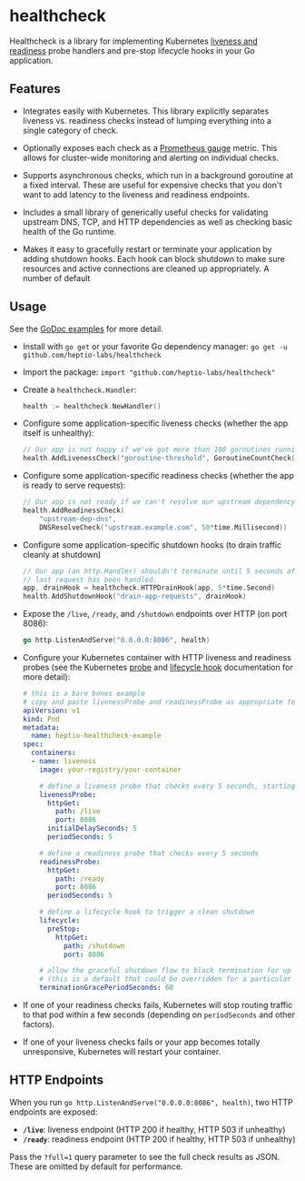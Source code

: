 # healthcheck

Healthcheck is a library for implementing Kubernetes [liveness and readiness](https://kubernetes.io/docs/tasks/configure-pod-container/configure-liveness-readiness-probes/) probe handlers and pre-stop lifecycle hooks in your Go application.

## Features

 - Integrates easily with Kubernetes. This library explicitly separates liveness vs. readiness checks instead of lumping everything into a single category of check.

 - Optionally exposes each check as a [Prometheus gauge](https://prometheus.io/docs/concepts/metric_types/#gauge) metric. This allows for cluster-wide monitoring and alerting on individual checks.

 - Supports asynchronous checks, which run in a background goroutine at a fixed interval. These are useful for expensive checks that you don't want to add latency to the liveness and readiness endpoints.

 - Includes a small library of generically useful checks for validating upstream DNS, TCP, and HTTP dependencies as well as checking basic health of the Go runtime.

 - Makes it easy to gracefully restart or terminate your application by adding shutdown hooks. Each hook can block shutdown to make sure resources and active connections are cleaned up appropriately. A number of default

## Usage

See the [GoDoc examples](https://godoc.org/github.com/heptio-labs/healthcheck) for more detail.

 - Install with `go get` or your favorite Go dependency manager: `go get -u github.com/heptio-labs/healthcheck`

 - Import the package: `import "github.com/heptio-labs/healthcheck"`

 - Create a `healthcheck.Handler`:
   ```go
   health := healthcheck.NewHandler()
   ```

 - Configure some application-specific liveness checks (whether the app itself is unhealthy):
   ```go
   // Our app is not happy if we've got more than 100 goroutines running.
   health.AddLivenessCheck("goroutine-threshold", GoroutineCountCheck(100))
   ```

 - Configure some application-specific readiness checks (whether the app is ready to serve requests):
   ```go
   // Our app is not ready if we can't resolve our upstream dependency in DNS.
   health.AddReadinessCheck(
       "upstream-dep-dns",
   	   DNSResolveCheck("upstream.example.com", 50*time.Millisecond))
   ```

 - Configure some application-specific shutdown hooks (to drain traffic cleanly at shutdown)
   ```go
   // Our app (an http.Handler) shouldn't terminate until 5 seconds after the
   // last request has been handled.
   app, drainHook = healthcheck.HTTPDrainHook(app, 5*time.Second)
   health.AddShutdownHook("drain-app-requests", drainHook)
   ```

 - Expose the `/live`, `/ready`, and `/shutdown` endpoints over HTTP (on port 8086):
   ```go
   go http.ListenAndServe("0.0.0.0:8086", health)
   ```

 - Configure your Kubernetes container with HTTP liveness and readiness probes (see the Kubernetes [probe](https://kubernetes.io/docs/tasks/configure-pod-container/configure-liveness-readiness-probes/) and [lifecycle hook](https://kubernetes.io/docs/concepts/containers/container-lifecycle-hooks/) documentation for more detail):
   ```yaml
   # this is a bare bones example
   # copy and paste livenessProbe and readinessProbe as appropriate for your app
   apiVersion: v1
   kind: Pod
   metadata:
     name: heptio-healthcheck-example
   spec:
     containers:
     - name: liveness
       image: your-registry/your-container

       # define a liveness probe that checks every 5 seconds, starting after 5 seconds
       livenessProbe:
         httpGet:
           path: /live
           port: 8086
         initialDelaySeconds: 5
         periodSeconds: 5

       # define a readiness probe that checks every 5 seconds
       readinessProbe:
         httpGet:
           path: /ready
           port: 8086
         periodSeconds: 5

       # define a lifecycle hook to trigger a clean shutdown
       lifecycle:
         preStop:
           httpGet:
             path: /shutdown
             port: 8086

       # allow the graceful shutdown flow to block termination for up to 60 seconds
       # (this is a default that could be overridden for a particular termination)
       terminationGracePeriodSeconds: 60
   ```

 - If one of your readiness checks fails, Kubernetes will stop routing traffic to that pod within a few seconds (depending on `periodSeconds` and other factors).

 - If one of your liveness checks fails or your app becomes totally unresponsive, Kubernetes will restart your container.

 ## HTTP Endpoints
 When you run `go http.ListenAndServe("0.0.0.0:8086", health)`, two HTTP endpoints are exposed:

  - **`/live`**: liveness endpoint (HTTP 200 if healthy, HTTP 503 if unhealthy)
  - **`/ready`**: readiness endpoint (HTTP 200 if healthy, HTTP 503 if unhealthy)

Pass the `?full=1` query parameter to see the full check results as JSON. These are omitted by default for performance.